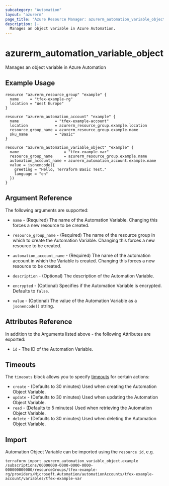 ```yaml
---
subcategory: "Automation"
layout: "azurerm"
page_title: "Azure Resource Manager: azurerm_automation_variable_object"
description: |-
  Manages an object variable in Azure Automation.
---
```


# azurerm_automation_variable_object

Manages an object variable in Azure Automation

## Example Usage

```hcl
resource "azurerm_resource_group" "example" {
  name     = "tfex-example-rg"
  location = "West Europe"
}

resource "azurerm_automation_account" "example" {
  name                = "tfex-example-account"
  location            = azurerm_resource_group.example.location
  resource_group_name = azurerm_resource_group.example.name
  sku_name            = "Basic"
}

resource "azurerm_automation_variable_object" "example" {
  name                    = "tfex-example-var"
  resource_group_name     = azurerm_resource_group.example.name
  automation_account_name = azurerm_automation_account.example.name
  value = jsonencode({
    greeting = "Hello, Terraform Basic Test."
    language = "en"
  })
}
```

## Argument Reference

The following arguments are supported:

- `name` - (Required) The name of the Automation Variable. Changing this forces a new resource to be created.

- `resource_group_name` - (Required) The name of the resource group in which to create the Automation Variable. Changing this forces a new resource to be created.

- `automation_account_name` - (Required) The name of the automation account in which the Variable is created. Changing this forces a new resource to be created.

- `description` - (Optional) The description of the Automation Variable.

- `encrypted` - (Optional) Specifies if the Automation Variable is encrypted. Defaults to `false`.

- `value` - (Optional) The value of the Automation Variable as a `jsonencode()` string.

## Attributes Reference

In addition to the Arguments listed above - the following Attributes are exported:

- `id` - The ID of the Automation Variable.

## Timeouts

The `timeouts` block allows you to specify [timeouts](https://www.terraform.io/language/resources/syntax#operation-timeouts) for certain actions:

- `create` - (Defaults to 30 minutes) Used when creating the Automation Object Variable.
- `update` - (Defaults to 30 minutes) Used when updating the Automation Object Variable.
- `read` - (Defaults to 5 minutes) Used when retrieving the Automation Object Variable.
- `delete` - (Defaults to 30 minutes) Used when deleting the Automation Object Variable.

## Import

Automation Object Variable can be imported using the `resource id`, e.g.

```shell
terraform import azurerm_automation_variable_object.example /subscriptions/00000000-0000-0000-0000-000000000000/resourceGroups/tfex-example-rg/providers/Microsoft.Automation/automationAccounts/tfex-example-account/variables/tfex-example-var
```

